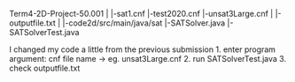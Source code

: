 Term4-2D-Project-50.001 
|
|-sat1.cnf
|-test2020.cnf
|-unsat3Large.cnf
|
|-outputfile.txt
|
|-code2d/src/main/java/sat
  |-SATSolver.java
  |-SATSolverTest.java




I changed my code a little from the previous submission
    1. enter program argument: cnf file name -> eg. unsat3Large.cnf
    2. run SATSolverTest.java
    3. check outputfile.txt







